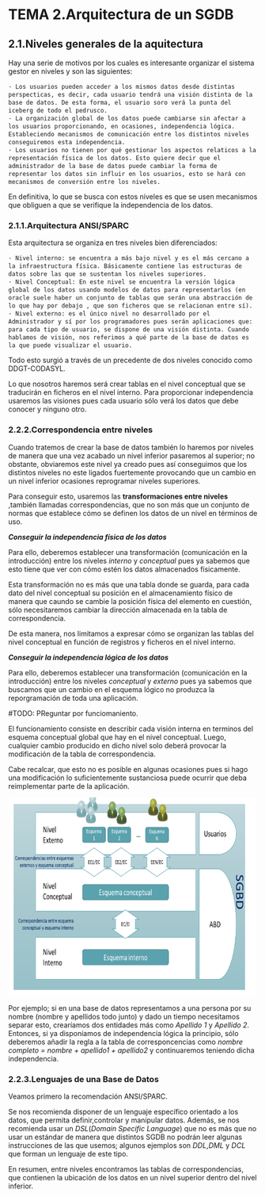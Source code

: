 # TEMA 2.Arquitectura de un SGDB

## 2.1.Niveles generales de la aquitectura

Hay una serie de motivos por los cuales es interesante organizar el sistema gestor en niveles y son las siguientes:
    
    · Los usuarios pueden acceder a los mismos datos desde distintas perspecticas, es decir, cada usuario tendrá una visión distinta de la base de datos. De esta forma, el usuario soro verá la punta del iceberg de todo el pedrusco.
    · La organización global de los datos puede cambiarse sin afectar a los usuarios proporcionando, en ocasiones, independencia lógica. Estableciendo mecanismos de comunicación entre los distintos niveles conseguiremos esta independencia.
    · Los usuarios no tienen por qué gestionar los aspectos relaticos a la representación física de los datos. Esto quiere decir que el administrador de la base de datos puede cambiar la forma de representar los datos sin influir en los usuarios, esto se hará con mecanismos de conversión entre los niveles.

En definitiva, lo que se busca con estos niveles es que se usen mecanismos que obliguen a que se verifique la independencia de los datos.

### 2.1.1.Arquitectura ANSI/SPARC

Esta arquitectura se organiza en tres niveles bien diferenciados:

    · Nivel interno: se encuentra a más bajo nivel y es el más cercano a la infraestructura física. Básicamente contiene las estructuras de datos sobre las que se sustentan los niveles superiores.
    · Nivel Conceptual: En este nivel se encuentra la versión lógica global de los datos usando modelos de datos para representarlos (en oracle suele haber un conjunto de tablas que serán una abstracción de lo que hay por debajo , que son ficheros que se relacionan entre sí).
    · Nivel externo: es el único nivel no desarrollado por el Administrador y sí por los programadores pues serán aplicaciones que: para cada tipo de usuario, se dispone de una visión distinta. Cuando hablamos de visión, nos referimos a qué parte de la base de datos es la que puede visualizar el usuario.

Todo esto surgió a través de un precedente de dos niveles conocido como DDGT-CODASYL.

Lo que nosotros haremos será crear tablas en el nivel conceptual que se traducirán en ficheros en el nivel interno. Para proporcionar independencia usaremos las visiones pues cada usuario sólo verá los datos que debe conocer y ninguno otro.

### 2.2.2.Correspondencia entre niveles

Cuando tratemos de crear la base de datos también lo haremos por niveles de manera que una vez acabado un nivel inferior pasaremos al superior; no obstante, obviaremos este nivel ya creado pues así conseguimos que los distintos niveles no este ligados fuertemente provocando que un cambio en un nivel inferior ocasiones reprogramar niveles superiores.

Para conseguir esto, usaremos las __transformaciones entre niveles__ ,también llamadas correspondencias, que no son más que un conjunto de normas que establece cómo se definen los datos de un nivel en términos de uso.

___Conseguir la independencia física de los datos___

Para ello, deberemos establecer una transformación (comunicación en la introducción) entre los niveles _interno_ y _conceptual_ pues ya sabemos que esto tiene que ver con cómo estén los datos almacenados físicamente.

Esta transformación no es más que una tabla donde se guarda, para cada dato del nivel conceptual su posición en el almacenamiento físico de manera que caundo se cambie la posición física del elemento en cuestión, sólo necesitaremos cambiar la dirección almacenada en la tabla de correspondencia.

De esta manera, nos limitamos a expresar cómo se organizan las tablas del nivel conceptual en función de registros y ficheros en el nivel interno.

___Conseguir la independencia lógica de los datos___

Para ello, deberemos establecer una transformación (comunicación en la introducción) entre los niveles _conceptual_ y _externo_ pues ya sabemos que buscamos que un cambio en el esquema lógico no produzca la reporgramación de toda una aplicación.

#TODO: PReguntar por funciomaniento.

El funcionamiento consiste en describir cada visión interna en terminos del esquema conceptual global que hay en el nivel conceptual. Luego, cualquier cambio producido en dicho nivel solo deberá provocar la modificación de la tabla de correspondencia.

Cabe recalcar, que esto no es posible en algunas ocasiones pues si hago una modificación lo suficientemente sustanciosa puede ocurrir que deba reimplementar parte de la aplicación.

<div>
<p style='text-align:center;'>
<img src="./imagenes/Correspondencias.png" alt="JuveYell" width="500px" height="400px">
</p>
</div>

Por ejemplo; si en una base de datos representamos a una persona por su nombre (nombre y apellidos todo junto) y dado un tiempo necesitamos separar esto, crearíamos dos entidades más como _Apellido 1_ y _Apellido 2_. Entonces, si ya disponíamos de independencia lógica la principio, sólo deberemos añadir la regla a la tabla de corresponcencias como _nombre completo = nombre + apellido1 + apellido2_ y continuaremos teniendo dicha independencia.

### 2.2.3.Lenguajes de una Base de Datos

Veamos primero la recomendación ANSI/SPARC.

Se nos recomienda disponer de un lenguaje específico orientado a los datos, que permita definir,controlar y manipular datos. Además, se nos recomienda usar un _DSL_(_Domain Specific Language_) que no es más que no usar un estándar de manera que distintos SGDB no podrán leer algunas instrucciones de las que usemos; algunos ejemplos son _DDL_,_DML_ y _DCL_ que forman un lenguaje de este tipo.

En resumen, entre niveles encontramos las tablas de correspondencias, que contienen la ubicación de los datos en un nivel superior dentro del nivel inferior.
